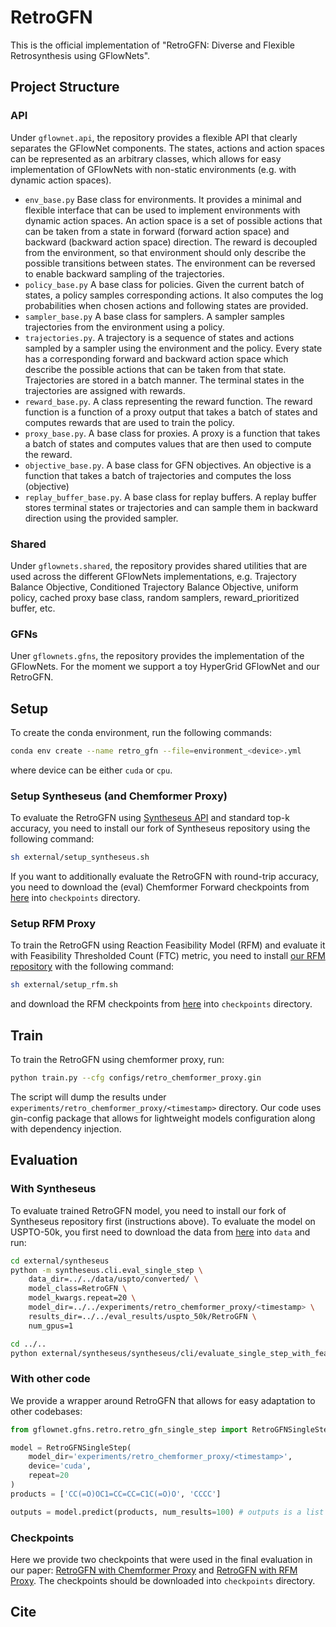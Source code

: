 # RetroGFN

This is the official implementation of "RetroGFN: Diverse and Flexible Retrosynthesis using GFlowNets".

## Project Structure

### API

Under `gflownet.api`, the repository provides a flexible API that clearly separates the GFlowNet components. The states, actions and action spaces can be represented as an arbitrary classes, which allows for easy implementation of GFlowNets with non-static environments (e.g. with dynamic action spaces).

- `env_base.py` Base class for environments. It provides a minimal and flexible interface that can be used to implement environments with dynamic action spaces. An action space is a set of possible actions that can be taken from a state in forward (forward action space) and backward (backward action space) direction. The reward is decoupled from the environment, so that environment should only describe the possible transitions between states. The environment can be reversed to enable backward sampling of the trajectories.
- `policy_base.py` A base class for policies. Given the current batch of states, a policy samples corresponding actions. It also computes the log probabilities when chosen actions and following states are provided.
- `sampler_base.py` A base class for samplers. A sampler samples trajectories from the environment using a policy.
- `trajectories.py`. A trajectory is a sequence of states and actions sampled by a sampler using the environment and the policy. Every state has a corresponding forward and backward action space which describe the possible actions that can be taken from that state. Trajectories are stored in a batch manner. The terminal states in the trajectories are assigned with rewards.
- `reward_base.py`. A class representing the reward function. The reward function is a function of a proxy output that takes a batch of states and computes rewards that are used to train the policy.
- `proxy_base.py`. A base class for proxies. A proxy is a function that takes a batch of states and computes values that are then used to compute the reward.
- `objective_base.py`. A base class for GFN objectives. An objective is a function that takes a batch of trajectories and computes the loss (objective)
- `replay_buffer_base.py`. A base class for replay buffers. A replay buffer stores terminal states or trajectories and can sample them
in backward direction using the provided sampler.

### Shared
Under `gflownets.shared`, the repository provides shared utilities that are used across the different GFlowNets implementations, e.g. Trajectory Balance Objective, Conditioned Trajectory Balance Objective, uniform policy, cached proxy base class, random samplers, reward_prioritized buffer, etc.

### GFNs
Uner `gflownets.gfns`, the repository provides the implementation of the GFlowNets. For the moment we support a toy HyperGrid GFlowNet and our RetroGFN.

## Setup
To create the conda environment, run the following commands:
```bash
conda env create --name retro_gfn --file=environment_<device>.yml
```
where device can be either `cuda` or `cpu`.

### Setup Syntheseus (and Chemformer Proxy)
To evaluate the RetroGFN using [Syntheseus API](https://github.com/microsoft/syntheseus) and standard top-k accuracy, you need to install our fork of Syntheseus repository using the following command:
```sh
sh external/setup_syntheseus.sh
```
If you want to additionally evaluate the RetroGFN with round-trip accuracy, you need to download the (eval) Chemformer Forward checkpoints from [here](https://ujchmura-my.sharepoint.com/:f:/r/personal/piotr_gainski_doctoral_uj_edu_pl/Documents/feasibility_proxies/chemformer?csf=1&web=1&e=rIjzdH) into `checkpoints` directory.

### Setup RFM Proxy
To train the RetroGFN using Reaction Feasibility Model (RFM) and evaluate it with Feasibility Thresholded Count (FTC) metric, you need to install [our RFM repository](https://github.com/panpiort8/ReactionFeasibilityModel/) with the following command:
````sh
sh external/setup_rfm.sh
````
and download the RFM checkpoints from [here](https://ujchmura-my.sharepoint.com/:f:/g/personal/piotr_gainski_doctoral_uj_edu_pl/EhHNt1xE009Eh6YI6z8b9KUBT6-2C-lsOTX5I0EWLk4lnw?e=9cPzl5) into `checkpoints` directory.


## Train
To train the RetroGFN using chemformer proxy, run:
```sh
python train.py --cfg configs/retro_chemformer_proxy.gin
```
The script will dump the results under `experiments/retro_chemformer_proxy/<timestamp>` directory. Our code uses gin-config package that allows for lightweight models configuration along with dependency injection.

## Evaluation
### With Syntheseus
To evaluate trained RetroGFN model, you need to install our fork of Syntheseus repository first (instructions above). To evaluate the model on USPTO-50k, you first need to download the data from [here](https://ujchmura-my.sharepoint.com/:f:/g/personal/piotr_gainski_doctoral_uj_edu_pl/EofVnAjcT0VGjGgHq3MmWZwBttkLM7rEU3ZyPqmRc5B5iw?e=ERBxLq) into `data` and run:
```sh
cd external/syntheseus
python -m syntheseus.cli.eval_single_step \
    data_dir=../../data/uspto/converted/ \
    model_class=RetroGFN \
    model_kwargs.repeat=20 \
    model_dir=../../experiments/retro_chemformer_proxy/<timestamp> \
    results_dir=../../eval_results/uspto_50k/RetroGFN \
    num_gpus=1

cd ../..
python external/syntheseus/syntheseus/cli/evaluate_single_step_with_feasibility.py --device <device> --results_dir eval_results/uspto_50k/RetroGFN
```

### With other code
We provide a wrapper around RetroGFN that allows for easy adaptation to other codebases:
```python
from gflownet.gfns.retro.retro_gfn_single_step import RetroGFNSingleStep

model = RetroGFNSingleStep(
    model_dir='experiments/retro_chemformer_proxy/<timestamp>',
    device='cuda',
    repeat=20
)
products = ['CC(=O)OC1=CC=CC=C1C(=O)O', 'CCCC']

outputs = model.predict(products, num_results=100) # outputs is a list of lists of SMILES
```

### Checkpoints
Here we provide two checkpoints that were used in the final evaluation in our paper: [RetroGFN with Chemformer Proxy]() and [RetroGFN with RFM Proxy](). The checkpoints should be downloaded into `checkpoints` directory.


## Cite
